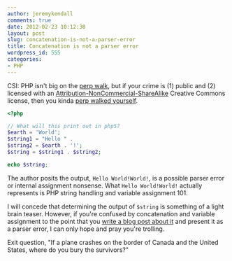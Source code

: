 ```yaml
---
author: jeremykendall
comments: true
date: 2012-02-23 10:12:30
layout: post
slug: concatenation-is-not-a-parser-error
title: Concatenation is not a parser error
wordpress_id: 555
categories:
- PHP
---
```


CSI: PHP isn't big on the [perp walk](http://en.wikipedia.org/wiki/Perp_walk), but if your crime is (1) public and (2) licensed with an [Attribution-NonCommercial-ShareAlike](http://creativecommons.org/licenses/by-nc-sa/3.0/us/) Creative Commons license, then you kinda [perp walked yourself](http://jayjohnston.com/php/possible-php-parser-error).
    
```php
<?php

// What will this print out in php5?
$earth = 'World';
$string1 = "Hello " .
$string2 = $earth . '!';
$string = $string1 . $string2;

echo $string;
```

The author posits the output, `Hello World!World!`, is a possible parser error or internal assignment nonsense.  What `Hello World!World!` actually represents is PHP string handling and variable assignment 101.

I will concede that determining the output of `$string` is something of a light brain teaser.  However, if you're confused by concatenation and variable assignment to the point that you [write a blog post about it](http://jayjohnston.com/php/possible-php-parser-error) and present it as a parser error, I can only hope and pray you're trolling.

Exit question, "If a plane crashes on the border of Canada and the United States, where do you bury the survivors?"
